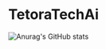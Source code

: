 # TetoraTechAi

![Anurag's GitHub stats](https://github-readme-stats.vercel.app/api?username=TetraTechAi&show_icons=true&theme=radical)
